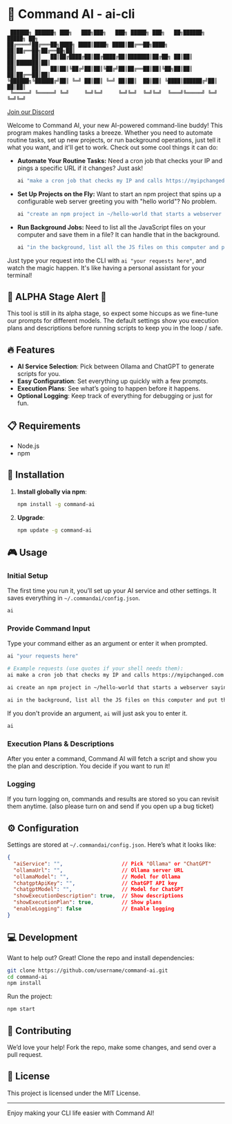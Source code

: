 # 🎉 Command AI - ai-cli
```
 ██████╗ ██████╗ ███╗   ███╗███╗   ███╗ █████╗ ███╗   ██╗██████╗  █████╗ ██╗
██╔════╝██╔═══██╗████╗ ████║████╗ ████║██╔══██╗████╗  ██║██╔══██╗██╔══██╗██║
██║     ██║   ██║██╔████╔██║██╔████╔██║███████║██╔██╗ ██║██║  ██║███████║██║
██║     ██║   ██║██║╚██╔╝██║██║╚██╔╝██║██╔══██║██║╚██╗██║██║  ██║██╔══██║██║
╚██████╗╚██████╔╝██║ ╚═╝ ██║██║ ╚═╝ ██║██║  ██║██║ ╚████║██████╔╝██║  ██║██║
 ╚═════╝ ╚═════╝ ╚═╝     ╚═╝╚═╝     ╚═╝╚═╝  ╚═╝╚═╝  ╚═══╝╚═════╝ ╚═╝  ╚═╝╚═╝
 ```

[Join our Discord](https://discord.gg/wPsFbpFHVH)

Welcome to Command AI, your new AI-powered command-line buddy! This program makes handling tasks a breeze. Whether you need to automate routine tasks, set up new projects, or run background operations, just tell it what you want, and it'll get to work. Check out some cool things it can do:

- **Automate Your Routine Tasks:** Need a cron job that checks your IP and pings a specific URL if it changes? Just ask!
  ```bash
  ai "make a cron job that checks my IP and calls https://myipchanged.com when it changes"
  ```

- **Set Up Projects on the Fly:** Want to start an npm project that spins up a configurable web server greeting you with "hello world"? No problem.
  ```bash
  ai "create an npm project in ~/hello-world that starts a webserver saying 'hello world' and reads configs from a .env file"
  ```

- **Run Background Jobs:** Need to list all the JavaScript files on your computer and save them in a file? It can handle that in the background.
  ```bash
  ai "in the background, list all the JS files on this computer and put them in ~/js.txt"
  ```

Just type your request into the CLI with `ai "your requests here"`, and watch the magic happen. It's like having a personal assistant for your terminal!

## 🚧 ALPHA Stage Alert 🚧

This tool is still in its alpha stage, so expect some hiccups as we fine-tune our prompts for different models. The default settings show you execution plans and descriptions before running scripts to keep you in the loop / safe.

## 🔥 Features

- **AI Service Selection**: Pick between Ollama and ChatGPT to generate scripts for you.
- **Easy Configuration**: Set everything up quickly with a few prompts.
- **Execution Plans**: See what’s going to happen before it happens.
- **Optional Logging**: Keep track of everything for debugging or just for fun.

## 📋 Requirements

- Node.js
- npm

## 🚀 Installation

1. **Install globally via npm**:

    ```bash
    npm install -g command-ai
    ```

2. **Upgrade**:

    ```bash
    npm update -g command-ai
    ```

## 🎮 Usage

### Initial Setup

The first time you run it, you’ll set up your AI service and other settings. It saves everything in `~/.commandai/config.json`.

```bash
ai
```

### Provide Command Input

Type your command either as an argument or enter it when prompted.

```bash
ai "your requests here"

# Example requests (use quotes if your shell needs them):
ai make a cron job that checks my IP and calls https://myipchanged.com when it changes

ai create an npm project in ~/hello-world that starts a webserver saying "hello world" and reads configs from a .env file

ai in the background, list all the JS files on this computer and put them in ~/js.txt
```

If you don't provide an argument, `ai` will just ask you to enter it.

```bash
ai
```

### Execution Plans & Descriptions

After you enter a command, Command AI will fetch a script and show you the plan and description. You decide if you want to run it!

### Logging

If you turn logging on, commands and results are stored so you can revisit them anytime. (also please turn on and send if you open up a bug ticket)

## ⚙️ Configuration

Settings are stored at `~/.commandai/config.json`. Here’s what it looks like:

```json
{
  "aiService": "",                   // Pick "Ollama" or "ChatGPT"
  "ollamaUrl": "",                   // Ollama server URL
  "ollamaModel": "",                 // Model for Ollama
  "chatgptApiKey": "",               // ChatGPT API key
  "chatgptModel": "",                // Model for ChatGPT
  "showExecutionDescription": true,  // Show descriptions
  "showExecutionPlan": true,         // Show plans
  "enableLogging": false             // Enable logging
}
```

## 💻 Development

Want to help out? Great! Clone the repo and install dependencies:

```bash
git clone https://github.com/username/command-ai.git
cd command-ai
npm install
```

Run the project:

```bash
npm start
```

## 🤝 Contributing

We’d love your help! Fork the repo, make some changes, and send over a pull request.

## 📜 License

This project is licensed under the MIT License.

---

Enjoy making your CLI life easier with Command AI!